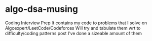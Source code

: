 # algo-dsa-musing
Coding Interview Prep
It contains my code to problems that I solve on Algoexpert/LeetCode/Codeforces
Will try and tabulate them wrt to difficulty/coding patterns post I've done a sizeable amount of them
